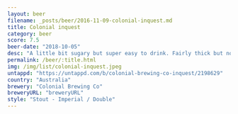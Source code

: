 ```yaml
---
layout: beer
filename: _posts/beer/2016-11-09-colonial-inquest.md
title: Colonial inquest
category: beer
score: 7.5
beer-date: "2018-10-05"
desc: "A little bit sugary but super easy to drink. Fairly thick but no really strong flavours"
permalink: /beer/:title.html
img: /img/list/colonial-inquest.jpeg
untappd: "https://untappd.com/b/colonial-brewing-co-inquest/2198629"
country: "Australia"
brewery: "Colonial Brewing Co"
breweryURL: "breweryURL"
style: "Stout - Imperial / Double"
---
```

